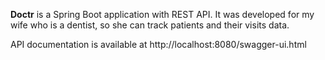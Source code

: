 **Doctr** is a Spring Boot application with REST API. It was developed for my wife
who is a dentist, so she can track patients and their visits data.

API documentation is available at http://localhost:8080/swagger-ui.html